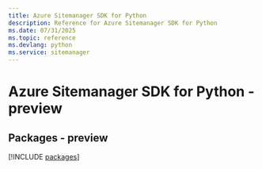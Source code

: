 ```yaml
---
title: Azure Sitemanager SDK for Python
description: Reference for Azure Sitemanager SDK for Python
ms.date: 07/31/2025
ms.topic: reference
ms.devlang: python
ms.service: sitemanager
---
```

# Azure Sitemanager SDK for Python - preview
## Packages - preview
[!INCLUDE [packages](sitemanager-index.md)]